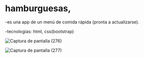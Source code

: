 # hamburguesas, 
-es una app de un menú de comida rápida (pronta a actualizarse).

-tecnologías: html, css(bootstrap) 

![Captura de pantalla (276)](https://github.com/alannieto07/hamburguesas/assets/110429020/154d3e4b-e780-40d5-aa75-14f98dcd1504)

![Captura de pantalla (277)](https://github.com/alannieto07/hamburguesas/assets/110429020/27849434-e492-4eb8-b953-18556646f292)


